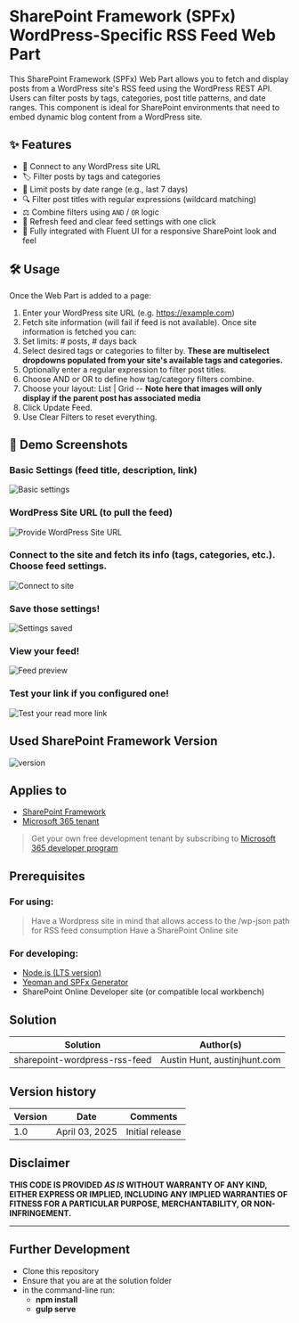 # SharePoint Framework (SPFx) WordPress-Specific RSS Feed Web Part

This SharePoint Framework (SPFx) Web Part allows you to fetch and display posts from a WordPress site's RSS feed using the WordPress REST API. Users can filter posts by tags, categories, post title patterns, and date ranges. This component is ideal for SharePoint environments that need to embed dynamic blog content from a WordPress site.

## ✨ Features

- 🔗 Connect to any WordPress site URL
- 🏷️ Filter posts by tags and categories
- 📆 Limit posts by date range (e.g., last 7 days)
- 🔍 Filter post titles with regular expressions (wildcard matching)
- ⚖️ Combine filters using `AND` / `OR` logic
- 🔄 Refresh feed and clear feed settings with one click
- 📃 Fully integrated with Fluent UI for a responsive SharePoint look and feel


## 🛠️ Usage
Once the Web Part is added to a page:

1. Enter your WordPress site URL (e.g. https://example.com)
2. Fetch site information (will fail if feed is not available). Once site information is fetched you can:
3. Set limits: # posts, # days back
4. Select desired tags or categories to filter by. **These are multiselect dropdowns populated from your site's available tags and categories.**
5. Optionally enter a regular expression to filter post titles. 
6. Choose AND or OR to define how tag/category filters combine.
7. Choose your layout: List | Grid -- **Note here that images will only display if the parent post has associated media**
8. Click Update Feed.
9. Use Clear Filters to reset everything.

## 📸 Demo Screenshots
### Basic Settings (feed title, description, link)
![Basic settings](./doc/img/basic-settings.png)

### WordPress Site URL (to pull the feed)
![Provide WordPress Site URL](./doc/img/site-url.png)

### Connect to the site and fetch its info (tags, categories, etc.). Choose feed settings.
![Connect to site](./doc/img/connected.png)

###  Save those settings!
![Settings saved](./doc/img/settings-saved.png)

###  View your feed! 
![Feed preview](./doc/img/preview-1.png)

### Test your link if you configured one!
![Test your read more link](./doc/img/preview-link.png)

## Used SharePoint Framework Version

![version](https://img.shields.io/badge/version-1.20.0-green.svg)

## Applies to

- [SharePoint Framework](https://aka.ms/spfx)
- [Microsoft 365 tenant](https://docs.microsoft.com/en-us/sharepoint/dev/spfx/set-up-your-developer-tenant)

> Get your own free development tenant by subscribing to [Microsoft 365 developer program](http://aka.ms/o365devprogram)

## Prerequisites

### For using: 

> Have a Wordpress site in mind that allows access to the /wp-json path for RSS feed consumption
> Have a SharePoint Online site

### For developing:  

- [Node.js (LTS version)](https://nodejs.org/)
- [Yeoman and SPFx Generator](https://docs.microsoft.com/en-us/sharepoint/dev/spfx/set-up-your-development-environment)
- SharePoint Online Developer site (or compatible local workbench)

## Solution

| Solution    | Author(s)                                               |
| ----------- | ------------------------------------------------------- |
| sharepoint-wordpress-rss-feed | Austin Hunt, austinjhunt.com |

## Version history

| Version | Date             | Comments        |
| ------- | ---------------- | --------------- | 
| 1.0     | April 03, 2025 | Initial release |

## Disclaimer

**THIS CODE IS PROVIDED _AS IS_ WITHOUT WARRANTY OF ANY KIND, EITHER EXPRESS OR IMPLIED, INCLUDING ANY IMPLIED WARRANTIES OF FITNESS FOR A PARTICULAR PURPOSE, MERCHANTABILITY, OR NON-INFRINGEMENT.**

---
 
## Further Development
- Clone this repository
- Ensure that you are at the solution folder
- in the command-line run:
  - **npm install**
  - **gulp serve** 

 
